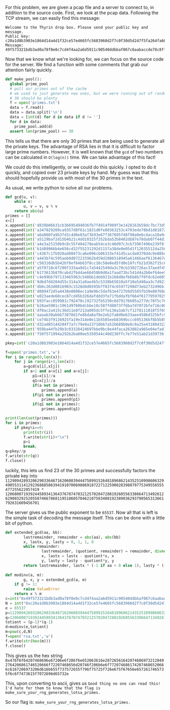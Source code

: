 For this problem, we are given a pcap file and a server to connect to, in addition to the source code. 
First, we look at the pcap data. Following the TCP stream, we can easily find this message:

```
Welcome to the Thyrin drop box. Please send your public key and message.
Public key: c20a1d8b3903e1864d14a4d1f32ce57e4665fc5683960d2f7c0f30d5d247f5fa264fa66b49e801943ab68be3d9a4b393ae22963888bf145f07101616e62e0db2b04644524516c966d8923acf12af049a1d9d6fe3e786763613ee9b8f541291dcf8f0ac9dccc5d47565ef332d466bc80dc5763f1b1139f14d3c0bae072725815f
Message: 49f573321bdb3ad0a78f0e0c7cd4f4aa2a6d5911c90540ddbbaf067c6aabaccde78c8ff70c5a4abe7d4efa19074a5249b2e6525a0168c0c49535bc993efb7e2c221f4f349a014477d4134f03413fd7241303e634499313034dbb4ac96606faed5de01e784f2706e85bf3e814f5f88027b8aeccf18c928821c9d2d830b5050a1e
```

Now that we know what we're looking for, we can focus on the source code for the server. 
We find a function with some comments that grab our attention fairly quickly.

```python
def make_pool():
  global prime_pool
  # pull our primes out of the cache
  # we used to just generate new ones, but we were running out of randomness too fast.
  # 30 should be plenty
  f = open('primes.txt')
  data = f.read()
  data = data.split('\n')
  data = [int(d) for d in data if d != '']
  for d in data:
    prime_pool.add(d)
  assert len(prime_pool) == 30
```

This tells us that there are only 30 primes that are being used to generate all the private keys. The advantage of RSA lies in that it is difficult to factor large prime numbers. However, it is well known that the `gcd` of two numbers can be calculated in `O(log(n))` time. We can take advantage of this fact!

We could do this intelligently, or we could do this quickly. I opted to do it quickly, and copied over 23 private keys by hand. My guess was that this should hopefully provide us with most of the 30 primes in the text. 

As usual, we write python to solve all our problems. 

```python
def gcd(u, v):
    while v:
        u, v = v, u % v
    return abs(u)
primes = []
x=[]
x.append(int('d839b06b31cb3b695494036fb7f4914f989f3e1428163b59dc7bc73d5287f1cce503544e64fc1a7126568a4c64f5e65a273bc5474e3151d0824c9e8c1fc66d25faa1ec4715ac04f81f7bb9503269312eeb3bb0bd44f079dd54b26c98d34e689764b70bbec404f7198a6ce8446dacb5f56ad014aaf27aa85217bbdad00d07742d',16))
x.append(int('a347029209ca9357d8f61c1831d0fe80363253c4703ede78bd1d81872e7449331fed0ca5c375021e5a1143fa1ed5725984cd0bea0d720e49e010417bda544f6462e6c0d7703904b3a98b4664926edb28c132b1a69b7d176601ac1af75d0f609de5ffc23aab8f3243f86d588398c6a147e4ae2494a3fcaadbb3859f79a53f546d',16))
x.append(int('a6a060fa9b3fd3c4d6e03af3b93e67f367695f48f98a0e6cdaca18a94d93f4e143e194314827ea36ae089ceb0b94fff86b35bd6ace79dabf6b7c24aed1fbd0fdb7c92c1f5c259f29b1e491c6d32b96b96f3656461c70336a89d2040775b72ecf25e5d8285986082616bb74b55e866a6d5de4df7f2225fadf03328d0066d761d1',16))
x.append(int('a5129baf2d15b4b21c4dd10325f352bda52b8402db87e78dab07f44d348207500e542af69e0dde3959ae7024209c75e6ae03fcae12cf8a5845f0bc0456b0c71a4f9cded9979faed3a47d19a5dd7532ab9e28478954f4f4159bf619d95498394c89a0a206cbcee969a37764cd3fea3b9df84ea93ae4027bfc666459efe4a31869',16))
x.append(int('a4e3a25150b9c8c55f404278eab54ce3c40d97c3cb73967496e239f8fe24804b60477b03373a0d851640134bd80d1ff525d64f933f695407f6f25cca5fbe90800690085d4834fec9d03480091799065623112e0ed2df4ff4a94f34103b9fba4470290fa6dd5cb4cf701540090e0d33cf07f63f38f9b3d6e3ee547ea30ea1a0bf',16))
x.append(int('b1d89966b4e656cd32f55231292d1157a38de0e05d1f12035512da25610d4b694f20c1436f14521494656f4262afd25caf9247a9d53acfdefbae0b200b0c0aa6f6d0675ad296f51207ce515cd15c43b44e8ab7df4f7052ec251ed27108a521cc7111c3dcb0426bedd38656d85b4656b83ae9dcec1dae31af3b6868c802fd7737',16))
x.append(int('c4367c1fb920ad80473ca6e096cb06333ef41d5cacda0370d4c9e88be9c6d5aff39e9e7789f972a3a52b9f8338c43fc329c3282f257fba9398af337a751e33883cdf62ede59df197697f0180c8eae28d21f9e3ddd4259b5797942b9420101caa3fbc229629aff2bbf63eb0717e640092dbdd58b5b7703efad659748ff4c522e3',16))
x.append(int('a443b74c595aeb0d072215962b459d2086518945a61466aef6136467d94dbf3f6e45ae9cc969b833a62ee4ea178978961d83f983e151bd79ed6bf251f130f71378dc4e7fca5e6f030a18314288e52b518382a8378decbacaab206ad992e892890231164ae3604b66796dcbb8aa8722964ea61e308c61338c7aad9fc0814a58a9',16))
x.append(int('c50310db5b42bf0ef64b63f8cc16c58e8ed5fd0e18fcfb21d362f15c62a6090d14a293472d4844979238f18aa8d8e771c36e981261721c171401d678c6cf314744c01f734b81ca72b5ec8e26051070672b301a2c89a24affc388cce3ab6cc71afa1f0e107183684cdfc7046e841fcea7da90ca3fd276928292391f06ca07c289',16))
x.append(int('a5f0718c6f290f333aa9d1c7a5442549da3c70cb3302726ac37aedf454b685d67c8ee383ec974d22cbfe6ffa5ed8d865236f4fbf586d3bfc6d621908394d1eff27d2035ef490da52597ee24e5f1ab8a9b176124b32f24aa0c05873bcb6fd0746468fddeee334a5b3a5aa962d869f2e4a8398acd7377607cb3a842ccdb3c061fb',16))
x.append(int('b173613b870cab42fb44ae66458b9d0a1faad73bc541d4a2b0ef64ee99cc97f5434fd95769da52492254097b01fc4dd40168f644573ab6e0f1dddfd312a883604e3ac84ee23cec586a48044d731a9e43e2d76ec4888feb15e287fba12ef2954c881cfb1bd84ab7670790927969458e6363c49d34a0d12afa7aea769418c93c97',16))
x.append(int('c4e99bb797133465963c548bb1deb921b168d8efb6b8b7f0fdc62e085f82041eabc890878744e7e3d4c26921fc726e0d4ff11c9214d07a91be3928608564dcfac15e28f91a012920777a4492a13201533162163a28850aabf4536aa0c79bd94925801869215906394eeecf487e5d63ce3256d36fc3f7b3d43a38ba268928cbbb',16))
x.append(int('9dbd7d4204d55c314a31a9ae4b5c5338b65810a5f10a5d40aa3c7d923fff2ce2113fdfe9a0818a5bcdc04516d9b4c08acaad300cf79158ae68752765303d0514aa05121090c4ab2d0fe38d3bfa319d5bb8ee17549f875ebee5c1e481be657c8f43a554d11d2c42180d1c99e194e1042fd35ee2117da6562f14fa1497c73b689f',16))
x.append(int('db6c263d0816903c1528d4d6595b7f8374c65977298d73eb2732496b1c7f14cc854800476427a3c88bd2b250702c80af33f44fa4146bc5258110f2f7aad6044e2852b24ec8131ea841097b844ca93201b7c3b879c1bd7055c8412a8424dc0ff43dc0ff76e4f4191faeeb916b6a25c6e3fa18da584cb07513375a590301eb8271',16))
x.append(int('d089472d5a4438e0808ec1a9e96c5daf63e4727b9d5585fb39e80768d0709480b88f0fdde29c73aacaafb427511729dbfba2c9b0d2fd3e4d84e15f6f703c1ed1911195ded64f4d6da0c783ce8a182dc363f37c44b0682cee65b1e24557cfc9056305317811f7721d8f38ce1d470a07c37418f35062e19260a84872713f8334cd',16))
x.append(int('e023aede60cec87cd45b326dafddd3fe71fbddafbf664f61779597029504fdd01f8e3e6bd6d7c4133df8df065dd8fc052c77f1368955ef787a4158e8a6adde60b57a43e803915b3612a3ec325b478ecc4f034bae790a992d64245195521ebe3f360a560c9808929f42a97bbd204b99214812c3d559b7a8d41329cbdba7b08fcf',16))
x.append(int('b93facc059981c792470c192732fb5250c6d79176605a277dc78f5c767c5c6a735b7b7b43aafda598356b5a9324ebe77479cee6abae4d03d7ecbf8bf85143e0c7c14e9cce08fb4414ea07ea6695deed0619f09d748c9926476a9eae608eefa21f886c776f2d389ab6bd44cc11f18e4a4eff1de335f30b67e46beeba1f7716a33',16))
x.append(int('b28ae5901c1961d9760bdcbbe10c587fd8073ff6ba7d70f2bfe716c007798c99fd030492c28b347404d2d23475b453978e10c421ea30ca0413db59f6406f13899811c7494c43995f2c676bcdd7ab2a1e5e72551c68edfb8aa5e181ea01bb1331c28b95370cd54c4b408ac187a21839d31888be212fc631f5fe006f893d44be45',16))
x.append(int('df0ac2a415c36d11e07213a095dc5ffe136a3ab7cf1278111018f5769b80dc523acefef8a22d97f89bd85d4926f28a8b1e35b844f25061407522fe2979b9f9fa6d52e24af4be5fddc503b826074ea5ff29a910092fd3bfccf97f69b262d426227e41ad4efb0b786a3199fb1931d1374e30a8e2f87f1a3d552f3e2cb2e2172d8f',16))
x.append(int('aaaab30abbb73870d1fe8bda8af8e2eb2fa8d0e633aee4506d325bfc9ea744a2f9251eb1c4d2aca7978ac9ea5d1f149cd6c61d946a33377061946bf9cb3439179467b9edcd3c9e81651df500373ac740570cdebb9503353dca629e8b1676606129c82e6e85411461e31abae3c02a6de17ea102fe6eea4756cc3a9c2d0a076843',16))
x.append(int('ce74b3f9134925fa19e314e0e11b5585eeb8369bccc695136bf8b5b853e9d4de9c65ee33b134f4f09595fa2f25c32da11e30a083b235b81f09de4d37b7b72deeb03fbac67a2105b1cc78d4dc5cfe6ecf12f3f4a7dec34ed131d2c46276eb174052121400ce78996293f54adab3a67eb63d71faee2b6f311f3e8b33b99ae7ed1d',16))
x.append(int('d32ad85144204f7a7c79e9a23710b67a52b689b0e8c9a25e431084322d3d179b9c4a5ba40710458636ee13b62324c83c74e8f5e251d4cefbcdcc1b82458628a3b311aaee885a80c80b0dfd9d3c987faaa4f7878e958a96917755bf7f749dfc294fcd156840ec8d66a28e138398f45721932c8741d145c45b57a98afa7c957b77',16))
x.append(int('959ba44fb29b3c03328424697bbe9bc8e44faca263802a965e04efad1ee0f1ec8be004ad9b1191e9eaf557f2dce9aac8cac043e6b009b7a64a90ee489d689f349cfa128a2e0233473dc909766c05197889f7054f770ae841408d968dbfa8ce1ba0ff3c4936f3a5cef6075bf31e83a558d6bae4e130d2d80493597da3b77420b1',16))
x.append(int('f50f571994a292b2ba00ee5350544c40d230ffc7e7fe51ab21d39736fdce0cfcf4583ab9a734080ff92498f419068722ec3a978ae62baf7c614878e5d3dc703691e81ef10cbeecda77f610cd420c3b24ca6a2557a5a527c30e6e668ac714181c831e951ff3f948cb9843748de52714b80c34730770d4f9ccc22bdf0e91337ba7',16))

pkey=int('c20a1d8b3903e1864d14a4d1f32ce57e4665fc5683960d2f7c0f30d5d247f5fa264fa66b49e801943ab68be3d9a4b393ae22963888bf145f07101616e62e0db2b04644524516c966d8923acf12af049a1d9d6fe3e786763613ee9b8f541291dcf8f0ac9dccc5d47565ef332d466bc80dc5763f1b1139f14d3c0bae072725815f',16)

f=open('primes.txt','w')
for i in range(0,len(x)):
    for j in range(i+1,len(x)):
        a=gcd(x[i],x[j])
        if a>1 and a<x[i] and a<x[j]:
            p1=x[i]//a
            q1=x[j]//a
            if(a not in primes):
                primes.append(a)
            if(p1 not in primes):
                primes.append(p1)
            if(q1 not in primes):
                primes.append(q1)

print(len(set(primes)))
for i in primes:
    if pkey%i==0:
        print(str(i))
        f.write(str(i)+"\n")
        p=i
        break;
q=pkey//p
f.write(str(q))
f.close()
```

luckily, this lets us find 23 of the 30 primes and successfully factors the private key into `11290942893206290336467162060839444758991526481896862143525109986063294905531141292368885863941910700698869187227122590028398079775349558555477255622057419 * 12068007193924458934136437678747032125702047288192605563386647134926126290032925205587466786811951860570462107503408192389036293790565313661792631609456701`

The server gives us the public exponent to be `65537`. Now all that is left is the simple task of decoding the message itself. This can be done with a little bit of python. 

```python
def extended_gcd(aa, bb):
        lastremainder, remainder = abs(aa), abs(bb)
        x, lastx, y, lasty = 0, 1, 1, 0
        while remainder:
                lastremainder, (quotient, remainder) = remainder, divmod(lastremainder, remainder)
                x, lastx = lastx - quotient*x, x
                y, lasty = lasty - quotient*y, y
        return lastremainder, lastx * (-1 if aa < 0 else 1), lasty * (-1 if bb < 0 else 1)
 
def modinv(a, m):
        g, x, y = extended_gcd(a, m)
    if g != 1:
        raise ValueError
    return x % m
c=int("0x49f573321bdb3ad0a78f0e0c7cd4f4aa2a6d5911c90540ddbbaf067c6aabaccde78c8ff70c5a4abe7d4efa19074a5249b2e6525a0168c0c49535bc993efb7e2c221f4f349a014477d4134f03413fd7241303e634499313034dbb4ac96606faed5de01e784f2706e85bf3e814f5f88027b8aeccf18c928821c9d2d830b5050a1e",16)
N = int("0xc20a1d8b3903e1864d14a4d1f32ce57e4665fc5683960d2f7c0f30d5d247f5fa264fa66b49e801943ab68be3d9a4b393ae22963888bf145f07101616e62e0db2b04644524516c966d8923acf12af049a1d9d6fe3e786763613ee9b8f541291dcf8f0ac9dccc5d47565ef332d466bc80dc5763f1b1139f14d3c0bae072725815f",16)
e = 65537
p=11290942893206290336467162060839444758991526481896862143525109986063294905531141292368885863941910700698869187227122590028398079775349558555477255622057419
q=12068007193924458934136437678747032125702047288192605563386647134926126290032925205587466786811951860570462107503408192389036293790565313661792631609456701
totient = (p-1)*(q-1)
d=modinv(e,totient)
m=pow(c,d,N)
f=open('rsa.txt','w')
f.write(str(hex(m)))
f.close()
```

This gives us the hex string `0x476f6f64207468696e67206e6f206f6e652063616e207265616420746869732120492764206861746520666f72207468656d20746f206b6e6f7720746861742074686520666c6167206973206d616b655f737572655f796f75725f726e675f67656e6572617465735f6c6f7473615f7072696d65732e` 

This, upon converting to ascii, gives us `Good thing no one can read this! I'd hate for them to know that the flag is make_sure_your_rng_generates_lotsa_primes.`

So our flag is: `make_sure_your_rng_generates_lotsa_primes.`